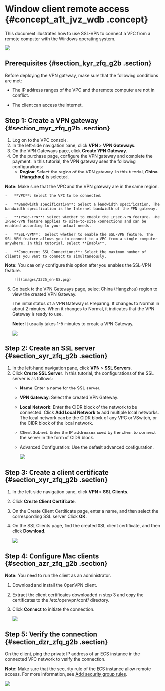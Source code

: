 # Window client remote access {#concept_a1t_jvz_wdb .concept}

This document illustrates how to use SSL-VPN to connect a VPC from a remote computer with the Windows operating system.

![](images/3324_en-US.png)

## Prerequisites {#section_kyr_zfq_g2b .section}

Before deploying the VPN gateway, make sure that the following conditions are met:

-   The IP address ranges of the VPC and the remote computer are not in conflict.

-   The client can access the Internet.


## Step 1: Create a VPN gateway {#section_myr_zfq_g2b .section}

1.  Log on to the VPC console.
2.  In the left-side navigation pane, click **VPN** \> **VPN Gateways**.
3.  On the VPN Gateways page, click **Create VPN Gateway**.
4.  On the purchase page, configure the VPN gateway and complete the payment. In this tutorial, the VPN gateway uses the following configurations:
    -   **Region**: Select the region of the VPN gateway. In this tutorial, **China \(Hangzhou\)** is selected.

**Note:** Make sure that the VPC and the VPN gateway are in the same region.

    -   **VPC**: Select the VPC to be connected.

    -   **Bandwidth specification**: Select a bandwidth specification. The bandwidth specification is the Internet bandwidth of the VPN gateway.

    -   **IPsec-VPN**: Select whether to enable the IPsec-VPN feature. The IPSec-VPN feature applies to site-to-site connections and can be enabled according to your actual needs.

    -   **SSL-VPN**:  Select whether to enable the SSL-VPN feature. The SSL-VPN feature allows you to connect to a VPC from a single computer anywhere. In this tutorial, select **Enable**.

    -   **Concurrent SSL Connections**: Select the maximum number of clients you want to connect to simultaneously.

**Note:** You can only configure this option after you enables the SSL-VPN feature.

        ![](images/3325_en-US.png)

5.  Go back to the VPN Gateways page, select China \(Hangzhou\) region to view the created VPN Gateway.

    The initial status of a VPN Gateway is Preparing. It changes to Normal in about 2 minutes. When it changes to Normal, it indicates that the VPN Gateway is ready to use.

    **Note:** It usually takes 1-5 minutes to create a VPN Gateway.

    ![](images/3326_en-US.png)


## Step 2: Create an SSL server {#section_syr_zfq_g2b .section}

1.  In the left-hand navigation pane, click **VPN** \> **SSL Servers**.
2.  Click **Create SSL Server**. In this tutorial, the configurations of the SSL server is as follows:
    -   **Name**: Enter a name for the SSL server.

    -   **VPN Gateway**: Select the created VPN Gateway.

    -   **Local Network**: Enter the CIDR block of the network to be connected. Click **Add Local Network** to add multiple local networks. The local network can be the CIDR block of any VPC or VSwitch, or the CIDR block of the local network.

    -   Client Subnet: Enter the IP addresses used by the client to connect the server in the form of CIDR block.

    -   Advanced Configuration: Use the default advanced configuration.

        ![](images/3327_en-US.png)


## Step 3: Create a client certificate {#section_xyr_zfq_g2b .section}

1.  In the left-side navigation pane, click **VPN** \> **SSL Clients**.
2.  Click **Create Client Certificate**.
3.  On the Create Client Certificate page, enter a name, and then select the corresponding SSL server. Click **OK**.

4.  On the SSL Clients page, find the created SSL client certificate, and then click **Download**.

    ![](images/3328_en-US.png)


## Step 4: Configure Mac clients {#section_azr_zfq_g2b .section}

**Note:** You need to run the client as an administrator.

1.  Download and install the OpenVPN client.
2.  Extract the client certificates downloaded in step 3 and copy the certificates to the /etc/openvpn/conf/ directory.
3.  Click **Connect** to initiate the connection.

    ![](http://static-aliyun-doc.oss-cn-hangzhou.aliyuncs.com/assets/img/13355/15380461893331_en-US.png)


## Step 5: Verify the connection {#section_dzr_zfq_g2b .section}

On the client, ping the private IP address of an ECS instance in the connected VPC network to verify the connection.

**Note:** Make sure that the security rule of the ECS instance allow remote access. For more information, see [Add security group rules](https://help.aliyun.com/document_detail/58746.html).

![](images/3329_en-US.png)

